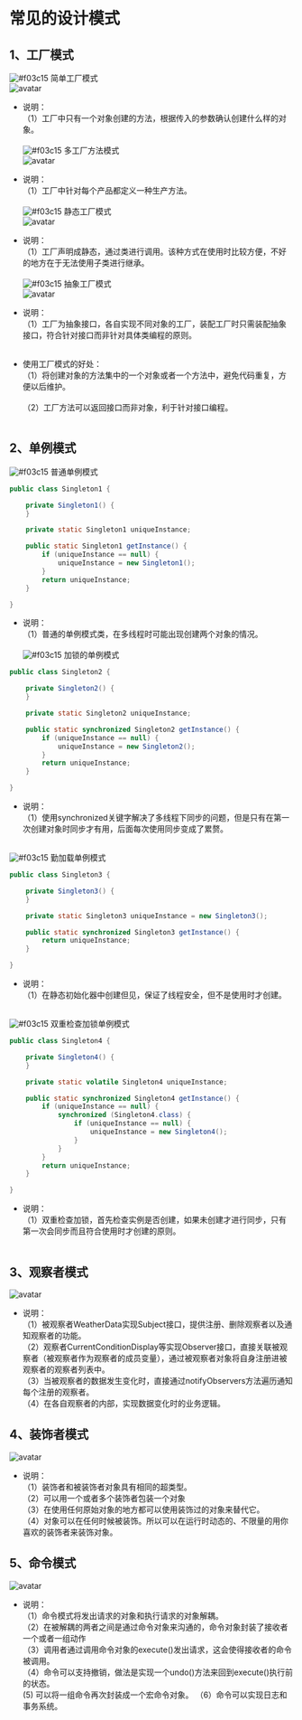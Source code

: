 # 常见的设计模式
## 1、工厂模式
![#f03c15](https://placehold.it/15/f03c15/000000?text=+) 简单工厂模式<br>
![avatar](http://123.207.107.215/images/designpattern/simplefactory.jpg)<br>
* 说明：<br>
（1）工厂中只有一个对象创建的方法，根据传入的参数确认创建什么样的对象。<br><br>
![#f03c15](https://placehold.it/15/f03c15/000000?text=+) 多工厂方法模式<br>
![avatar](http://123.207.107.215/images/designpattern/multifactory.jpg)<br>
* 说明：<br>
（1）工厂中针对每个产品都定义一种生产方法。<br><br>
![#f03c15](https://placehold.it/15/f03c15/000000?text=+) 静态工厂模式<br>
![avatar](http://123.207.107.215/images/designpattern/staticfactory.jpg)<br>
* 说明：<br>
（1）工厂声明成静态，通过类进行调用。该种方式在使用时比较方便，不好的地方在于无法使用子类进行继承。<br><br>
![#f03c15](https://placehold.it/15/f03c15/000000?text=+) 抽象工厂模式<br>
![avatar](http://123.207.107.215/images/designpattern/abstractfactory.jpg)<br>
* 说明：<br>
（1）工厂为抽象接口，各自实现不同对象的工厂，装配工厂时只需装配抽象接口，符合针对接口而非针对具体类编程的原则。<br><br>

* 使用工厂模式的好处：<br>
（1）将创建对象的方法集中的一个对象或者一个方法中，避免代码重复，方便以后维护。<br><br>
（2）工厂方法可以返回接口而非对象，利于针对接口编程。<br><br>

## 2、单例模式
![#f03c15](https://placehold.it/15/f03c15/000000?text=+) 普通单例模式<br>
```java
public class Singleton1 {

    private Singleton1() {
    }

    private static Singleton1 uniqueInstance;

    public static Singleton1 getInstance() {
        if (uniqueInstance == null) {
            uniqueInstance = new Singleton1();
        }
        return uniqueInstance;
    }

}
```
* 说明：<br>
（1）普通的单例模式类，在多线程时可能出现创建两个对象的情况。<br><br>
![#f03c15](https://placehold.it/15/f03c15/000000?text=+) 加锁的单例模式<br>
```java
public class Singleton2 {

    private Singleton2() {
    }

    private static Singleton2 uniqueInstance;

    public static synchronized Singleton2 getInstance() {
        if (uniqueInstance == null) {
            uniqueInstance = new Singleton2();
        }
        return uniqueInstance;
    }

}
```
* 说明：<br>
（1）使用synchronized关键字解决了多线程下同步的问题，但是只有在第一次创建对象时同步才有用，后面每次使用同步变成了累赘。<br><br>

![#f03c15](https://placehold.it/15/f03c15/000000?text=+) 勤加载单例模式<br>
```java
public class Singleton3 {

    private Singleton3() {
    }

    private static Singleton3 uniqueInstance = new Singleton3();

    public static synchronized Singleton3 getInstance() {
        return uniqueInstance;
    }

}
```
* 说明：<br>
（1）在静态初始化器中创建但见，保证了线程安全，但不是使用时才创建。<br><br>

![#f03c15](https://placehold.it/15/f03c15/000000?text=+) 双重检查加锁单例模式<br>
```java
public class Singleton4 {

    private Singleton4() {
    }

    private static volatile Singleton4 uniqueInstance;

    public static synchronized Singleton4 getInstance() {
        if (uniqueInstance == null) {
            synchronized (Singleton4.class) {
                if (uniqueInstance == null) {
                    uniqueInstance = new Singleton4();
                }
            }
        }
        return uniqueInstance;
    }

}
```
* 说明：<br>
（1）双重检查加锁，首先检查实例是否创建，如果未创建才进行同步，只有第一次会同步而且符合使用时才创建的原则。<br><br>

## 3、观察者模式
![avatar](http://123.207.107.215/images/designpattern/observer.jpg)<br>

* 说明：<br>
（1）被观察者WeatherData实现Subject接口，提供注册、删除观察者以及通知观察者的功能。<br>
（2）观察者CurrentConditionDisplay等实现Observer接口，直接关联被观察者（被观察者作为观察者的成员变量），通过被观察者对象将自身注册进被观察者的观察者列表中。<br>
（3）当被观察者的数据发生变化时，直接通过notifyObservers方法遍历通知每个注册的观察者。<br>
（4）在各自观察者的内部，实现数据变化时的业务逻辑。<br>

## 4、装饰者模式
![avatar](http://123.207.107.215/images/designpattern/decorator.jpg)<br>

* 说明：<br>
（1）装饰者和被装饰者对象具有相同的超类型。<br>
（2）可以用一个或者多个装饰者包装一个对象<br>
（3）在使用任何原始对象的地方都可以使用装饰过的对象来替代它。<br>
（4）对象可以在任何时候被装饰。所以可以在运行时动态的、不限量的用你喜欢的装饰者来装饰对象。<br>

## 5、命令模式
![avatar](http://123.207.107.215/images/designpattern/order.jpg)<br>

* 说明：<br>
（1）命令模式将发出请求的对象和执行请求的对象解耦。<br>
（2）在被解耦的两者之间是通过命令对象来沟通的，命令对象封装了接收者一个或者一组动作<br>
（3）调用者通过调用命令对象的execute()发出请求，这会使得接收者的命令被调用。<br>
（4）命令可以支持撤销，做法是实现一个undo()方法来回到execute()执行前的状态。<br>
 (5) 可以将一组命令再次封装成一个宏命令对象。
（6）命令可以实现日志和事务系统。
